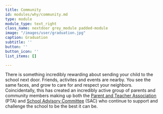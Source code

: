 ```yaml
---
title: Community
id: modules/why/community.md
type: module
module_type: text_right
class_name: nextdoor grey_module padded-module
image: "/images/user/graduation.jpg"
caption: Graduation
subtitle: ''
button: ''
button_icon: ''
list_items: []

---
```

There is something incredibly rewarding about sending your child to the school next door. Friends, activites and events are nearby. You see the same faces, and grow to care for and respect your neighbors. Coincidentally, this has created an incredibly active group of parents and community members making up both the [Parent and Teacher Association](/nse#ParentTeacherAssociation) (PTA) and [School Advisory Committee](/nse#7<sup>th</sup>Hour) (SAC) who continue to support and challenge the school to be the best it can be.